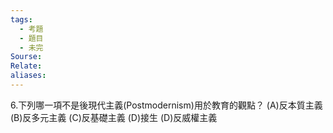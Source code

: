 ```yaml
---
tags:
  - 考題
  - 題目
  - 未完
Sourse:
Relate: 
aliases:
---
```

6.下列哪一項不是後現代主義(Postmodernism)用於教育的觀點？ 
(A)反本質主義 
(B)反多元主義 
(C)反基礎主義 
(D)接生 
(D)反威權主義 
